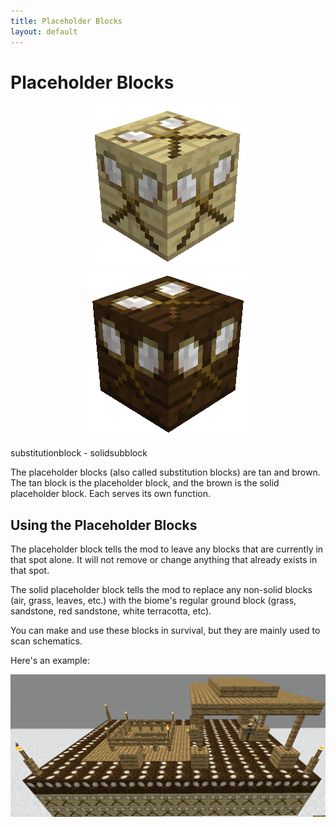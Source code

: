 ```yaml
---
title: Placeholder Blocks
layout: default
---
```

# Placeholder Blocks

<div class="infobox box text-center">
    <p style="text-align:center;"><img src="../../assets/images/items/substitutionblock.png" alt="Placeholder Block">
    <img src="../../assets/images/items/solidsubstitutionblock.png" alt="Solid Placeholder Block"></p>
    <recipe>substitutionblock</recipe> - <recipe>solidsubblock</recipe>
</div>

The placeholder blocks (also called substitution blocks) are tan and brown. The tan block is the placeholder block, and the brown is the solid placeholder block. Each serves its own function. 

## Using the Placeholder Blocks

The placeholder block tells the mod to leave any blocks that are currently in that spot alone. It will not remove or change anything that already exists in that spot.

The solid placeholder block tells the mod to replace any non-solid blocks (air, grass, leaves, etc.) with the biome's regular ground block (grass, sandstone, red sandstone, white terracotta, etc). 

You can make and use these blocks in survival, but they are mainly used to scan schematics.

Here's an example:
<br>
<p style="text-align:center;"><img src="../../assets/images/items/sampleschematic.png" alt="Sample Schematic"></p>
<br>
